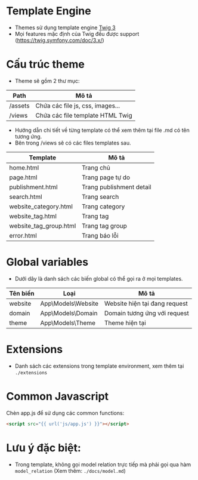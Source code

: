 # Template Engine
- Themes sử dụng template engine [Twig 3](https://twig.symfony.com/)
- Mọi features mặc định của Twig đều được support (https://twig.symfony.com/doc/3.x/)

# Cấu trúc theme
- Theme sẽ gồm 2 thư mục:

| Path    | Mô tả                            |
|---------|----------------------------------|
| /assets | Chứa các file js, css, images... |
| /views | Chứa các file template HTML Twig |

- Hướng dẫn chi tiết về từng template có thể xem thêm tại file .md có tên tương ứng.
- Bên trong /views sẽ có các files templates sau.

| Template              | Mô tả                    |
|-----------------------|--------------------------|
| home.html             | Trang chủ                |
| page.html             | Trang page tự do         |
| publishment.html      | Trang publishment detail |
| search.html           | Trang search             |
| website_category.html | Trang category           |
| website_tag.html | Trang tag                |
| website_tag_group.html | Trang tag group          | 
| error.html            | Trang báo lỗi            |

# Global variables
- Dưới dây là danh sách các biến global có thể gọi ra ở mọi templates.

| Tên biến | Loại               | Mô tả                         |
|----------|--------------------|-------------------------------|
| website  | App\Models\Website | Website hiện tại đang request |
| domain   | App\Models\Domain  | Domain tương ứng với request  |
| theme | App\Models\Theme | Theme hiện tại                |

# Extensions
- Danh sách các extensions trong template environment, xem thêm tại `./extensions`

# Common Javascript

Chèn app.js để sử dụng các common functions:
```html
<script src="{{ url('js/app.js') }}"></script>
```

# Lưu ý đặc biệt:
- Trong template, không gọi model relation trực tiếp mà phải gọi qua hàm `model_relation` (Xem thêm: `./docs/model.md`)

